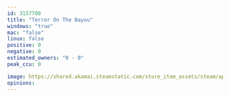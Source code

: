 ```yaml
---
id: 3157700
title: "Terror On The Bayou"
windows: "true"
mac: "false"
linux: false
positive: 0
negative: 0
estimated_owners: "0 - 0"
peak_ccu: 0

image: https://shared.akamai.steamstatic.com/store_item_assets/steam/apps/3157700/header.jpg?t=1733947781
opinions:
---
```

